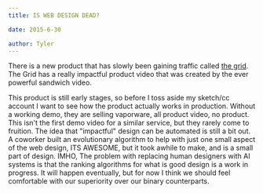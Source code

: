 ```yaml
---
title: IS WEB DESIGN DEAD?

date: 2015-6-30

author: Tyler
---
```


There is a new product that has slowly been gaining traffic called [the grid](https://thegrid.io/). The Grid has a really impactful product video that was created by the ever powerful sandwich video.

This product is still early stages, so before I toss aside my sketch/cc account I want to see how the product actually works in production. Without a working demo, they are selling vaporware, all product video, no product. This isn\'t the first demo video for a similar service, but they rarely come to fruition. The idea that \"impactful\" design can be automated is still a bit out. A coworker built an evolutionary algorithm to help with just one small aspect of the web design, ITS AWESOME, but it took awhile to make, and is a small part of design. IMHO, The problem with replacing human designers with AI systems is that the ranking algorithms for what is good design is a work in progress. It will happen eventually, but for now I think we should feel comfortable with our superiority over our binary counterparts.
